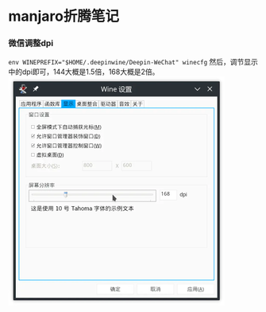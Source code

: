 # manjaro折腾笔记
### 微信调整dpi
`env WINEPREFIX="$HOME/.deepinwine/Deepin-WeChat" winecfg`
然后，调节显示中的dpi即可，144大概是1.5倍，168大概是2倍。
<img src="manjaro折腾笔记.assets/image-20200821151547668.png" alt="image-20200821151547668" style="zoom:50%;" />